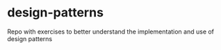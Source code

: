 # design-patterns
Repo with exercises to better understand the implementation and use of design patterns
